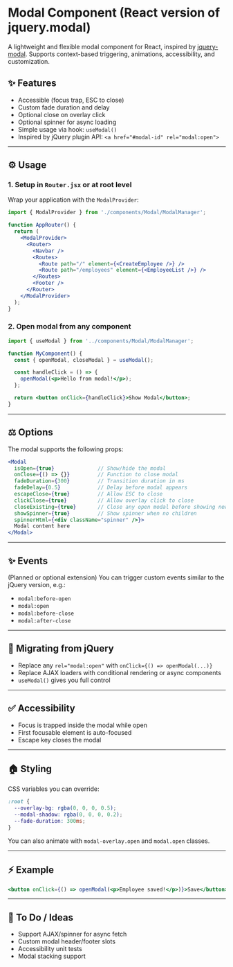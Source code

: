 # Modal Component (React version of jquery.modal)

A lightweight and flexible modal component for React, inspired by [jquery-modal](https://github.com/kylefox/jquery-modal). Supports context-based triggering, animations, accessibility, and customization.

## ✨ Features
- Accessible (focus trap, ESC to close)
- Custom fade duration and delay
- Optional close on overlay click
- Optional spinner for async loading
- Simple usage via hook: `useModal()`
- Inspired by jQuery plugin API: `<a href="#modal-id" rel="modal:open">`

---

## ⚙ Usage

### 1. Setup in `Router.jsx` or at root level
Wrap your application with the `ModalProvider`:

```jsx
import { ModalProvider } from './components/Modal/ModalManager';

function AppRouter() {
  return (
    <ModalProvider>
      <Router>
        <Navbar />
        <Routes>
          <Route path="/" element={<CreateEmployee />} />
          <Route path="/employees" element={<EmployeeList />} />
        </Routes>
        <Footer />
      </Router>
    </ModalProvider>
  );
}
```

### 2. Open modal from any component

```jsx
import { useModal } from '../components/Modal/ModalManager';

function MyComponent() {
  const { openModal, closeModal } = useModal();

  const handleClick = () => {
    openModal(<p>Hello from modal!</p>);
  };

  return <button onClick={handleClick}>Show Modal</button>;
}
```

---

## ⚖ Options

The modal supports the following props:

```jsx
<Modal
  isOpen={true}              // Show/hide the modal
  onClose={() => {}}         // Function to close modal
  fadeDuration={300}         // Transition duration in ms
  fadeDelay={0.5}            // Delay before modal appears
  escapeClose={true}         // Allow ESC to close
  clickClose={true}          // Allow overlay click to close
  closeExisting={true}       // Close any open modal before showing new
  showSpinner={true}         // Show spinner when no children
  spinnerHtml={<div className="spinner" />}>
  Modal content here
</Modal>
```

---

## ✨ Events
(Planned or optional extension)
You can trigger custom events similar to the jQuery version, e.g.:

- `modal:before-open`
- `modal:open`
- `modal:before-close`
- `modal:after-close`

---

## 🔗 Migrating from jQuery
- Replace any `rel="modal:open"` with `onClick={() => openModal(...)} `
- Replace AJAX loaders with conditional rendering or async components
- `useModal()` gives you full control

---

## ✅ Accessibility
- Focus is trapped inside the modal while open
- First focusable element is auto-focused
- Escape key closes the modal

---

## 🏠 Styling
CSS variables you can override:

```css
:root {
  --overlay-bg: rgba(0, 0, 0, 0.5);
  --modal-shadow: rgba(0, 0, 0, 0.2);
  --fade-duration: 300ms;
}
```

You can also animate with `modal-overlay.open` and `modal.open` classes.

---

## ⚡ Example
```jsx
<button onClick={() => openModal(<p>Employee saved!</p>)}>Save</button>
```

---

## 👀 To Do / Ideas
- Support AJAX/spinner for async fetch
- Custom modal header/footer slots
- Accessibility unit tests
- Modal stacking support
